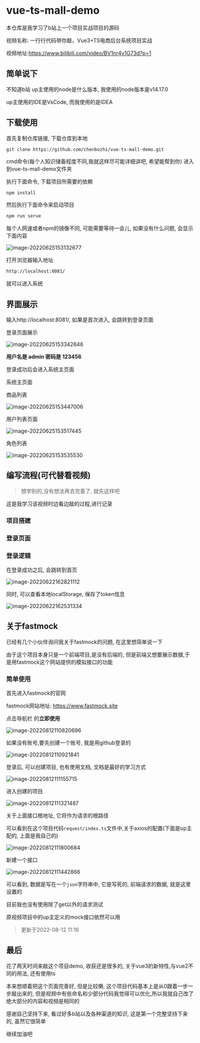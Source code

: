 # vue-ts-mall-demo

本仓库是我学习了b站上一个项目实战项目的源码

视频名称: 一行行代码带你敲，Vue3+TS电商后台系统项目实战

视频地址:https://www.bilibili.com/video/BV1nr4y1G73d?p=1 

## 简单说下

不知道b站 up主使用的node是什么版本, 我使用的node版本是v14.17.0

up主使用的IDE是VsCode, 而我使用的是IDEA

## 下载使用

首先复制仓库链接, 下载仓库到本地

```xml
git clone https://github.com/chenbozhi/vue-ts-mall-demo.git
```

cmd命令(每个人知识储备程度不同,我就这样尽可能详细讲吧, 希望能帮到你) 进入到vue-ts-mall-demo文件夹

执行下面命令, 下载项目所需要的依赖

```
npm install
```

然后执行下面命令来启动项目

```xml
npm run serve
```

每个人网速或者npm的镜像不同, 可能需要等待一会儿, 如果没有什么问题, 会显示下面内容

![image-20220625153132677](https://firstbucket-1300448090.cos.ap-chengdu.myqcloud.com/cbz_book_images/image-20220625153132677.png)

打开浏览器输入地址

```xml
http://localhost:8081/
```

就可以进入系统

## 界面展示

输入http://localhost:8081/, 如果是首次进入, 会跳转到登录页面

登录页面展示

![image-20220625153342646](https://firstbucket-1300448090.cos.ap-chengdu.myqcloud.com/cbz_book_images/image-20220625153342646.png)

**用户名是 admin  密码是 123456**

登录成功后会进入系统主页面

系统主页面

商品列表

![image-20220625153447006](https://firstbucket-1300448090.cos.ap-chengdu.myqcloud.com/cbz_book_images/image-20220625153447006.png)

用户列表页面

![image-20220625153517445](https://firstbucket-1300448090.cos.ap-chengdu.myqcloud.com/cbz_book_images/image-20220625153517445.png)

角色列表

![image-20220625153535530](https://firstbucket-1300448090.cos.ap-chengdu.myqcloud.com/cbz_book_images/image-20220625153535530.png)

## 编写流程(可代替看视频)

> 想学别的,没有想法再去完善了, 就先这样吧

这是我学习该视频时边看边敲的过程,进行记录

### 项目搭建

### 登录页面

### 登录逻辑

在登录成功之后, 会跳转到首页

![image-20220622162821112](https://firstbucket-1300448090.cos.ap-chengdu.myqcloud.com/cbz_book_images/image-20220622162821112.png)

同时, 可以查看本地localStorage, 保存了token信息

![image-20220622162531334](https://firstbucket-1300448090.cos.ap-chengdu.myqcloud.com/cbz_book_images/image-20220622162531334.png)

## 关于fastmock

已经有几个小伙伴询问我关于fastmock的问题, 在这里想简单说一下

由于这个项目本身只是一个前端项目,是没有后端的, 但是前端又想要展示数据,于是用fastmock这个网站提供的模拟接口的功能

### 简单使用

首先进入fastmock的官网

fastmock网站地址: https://www.fastmock.site

点击导航栏 的**立即使用**

![image-20220812110820696](https://firstbucket-1300448090.cos.ap-chengdu.myqcloud.com//cbz_book_imagesimage-20220812110820696.png)

如果没有账号,要先创建一个账号, 我是用github登录的



![image-20220812110921841](https://firstbucket-1300448090.cos.ap-chengdu.myqcloud.com//cbz_book_imagesimage-20220812110921841.png)

登录后, 可以创建项目, 也有使用文档, 文档是最好的学习方式

![image-20220812111155715](https://firstbucket-1300448090.cos.ap-chengdu.myqcloud.com//cbz_book_imagesimage-20220812111155715.png)



进入创建的项目



![image-20220812111321487](https://firstbucket-1300448090.cos.ap-chengdu.myqcloud.com//cbz_book_imagesimage-20220812111321487.png)



关于上面接口根地址, 它将作为请求的根路径

可以看到在这个项目代码`request/index.ts`文件中,关于axios的配置(下面是up主配的, 上面是我自己的)

![image-20220812111800684](https://firstbucket-1300448090.cos.ap-chengdu.myqcloud.com//cbz_book_imagesimage-20220812111800684.png)



新建一个接口



![image-20220812111442866](https://firstbucket-1300448090.cos.ap-chengdu.myqcloud.com//cbz_book_imagesimage-20220812111442866.png)



可以看到, 数据是写在一个`json`字符串中, 它是写死的, 前端请求的数据, 就是这里设置的



目前我也没有使用除了get以外的请求测试



原视频项目中的up主定义的mock接口依然可以用



> 更新于2022-08-12 11:16



## 最后

花了两天时间来敲这个项目demo, 收获还是很多的, 关于vue3的新特性,与vue2不同的用法, 还有使用ts

本来想顺着把这个页面完善好, 但是比较懒, 这个项目代码基本上是从0跟着一步一步敲出来的, 但是视频中有些命名和少部分代码我觉得可以优化,所以我就自己改了
绝大部分的内容和视频是相同的


感谢自己坚持下来, 看过好多b站以及各种渠道的知识, 这是第一个完整坚持下来的, 虽然它很简单

继续加油吧
